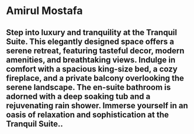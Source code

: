 # Amirul Mostafa
## Step into luxury and tranquility at the Tranquil Suite. This elegantly designed space offers a serene retreat, featuring tasteful decor, modern amenities, and breathtaking views. Indulge in comfort with a spacious king-size bed, a cozy fireplace, and a private balcony overlooking the serene landscape. The en-suite bathroom is adorned with a deep soaking tub and a rejuvenating rain shower. Immerse yourself in an oasis of relaxation and sophistication at the Tranquil Suite..

##